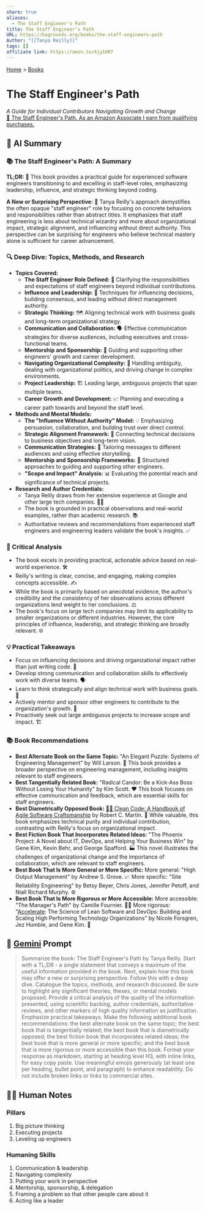 ```yaml
---
share: true
aliases:
  - The Staff Engineer's Path
title: The Staff Engineer's Path
URL: https://bagrounds.org/books/the-staff-engineers-path
Author: "[[Tanya Reilly]]"
tags: []
affiliate link: https://amzn.to/4jy1HR7
---
```

[Home](../index.md) > [Books](./index.md)  
# The Staff Engineer's Path  
_A Guide for Individual Contributors Navigating Growth and Change_  
[🛒 The Staff Engineer's Path. As an Amazon Associate I earn from qualifying purchases.](https://amzn.to/4jy1HR7)  
  
## 🤖 AI Summary  
### 📚 The Staff Engineer's Path: A Summary  
**TL;DR:** 🚀 This book provides a practical guide for experienced software engineers transitioning to and excelling in staff-level roles, emphasizing leadership, influence, and strategic thinking beyond coding.  
  
**A New or Surprising Perspective:** 🤔 Tanya Reilly's approach demystifies the often opaque "staff engineer" role by focusing on concrete behaviors and responsibilities rather than abstract titles. It emphasizes that staff engineering is less about technical wizardry and more about organizational impact, strategic alignment, and influencing without direct authority. This perspective can be surprising for engineers who believe technical mastery alone is sufficient for career advancement.  
  
### 🔍 Deep Dive: Topics, Methods, and Research  
* **Topics Covered:**  
    * **The Staff Engineer Role Defined:** 💼 Clarifying the responsibilities and expectations of staff engineers beyond individual contributions.  
    * **Influence and Leadership:** 🤝 Techniques for influencing decisions, building consensus, and leading without direct management authority.  
    * **Strategic Thinking:** 🗺️ Aligning technical work with business goals and long-term organizational strategy.  
    * **Communication and Collaboration:** 🗣️ Effective communication strategies for diverse audiences, including executives and cross-functional teams.  
    * **Mentorship and Sponsorship:** 🌱 Guiding and supporting other engineers' growth and career development.  
    * **Navigating Organizational Complexity:** 🧭 Handling ambiguity, dealing with organizational politics, and driving change in complex environments.  
    * **Project Leadership:** 🏗️ Leading large, ambiguous projects that span multiple teams.  
    * **Career Growth and Development:** 📈 Planning and executing a career path towards and beyond the staff level.  
* **Methods and Mental Models:**  
    * **The "Influence Without Authority" Model:** 💡 Emphasizing persuasion, collaboration, and building trust over direct control.  
    * **Strategic Alignment Framework:** 🎯 Connecting technical decisions to business objectives and long-term vision.  
    * **Communication Strategies:** 📝 Tailoring messages to different audiences and using effective storytelling.  
    * **Mentorship and Sponsorship Frameworks:** 🤝 Structured approaches to guiding and supporting other engineers.  
    * **"Scope and Impact" Analysis:** 📊 Evaluating the potential reach and significance of technical projects.  
* **Research and Author Credentials:**  
    * Tanya Reilly draws from her extensive experience at Google and other large tech companies. 👩‍💻  
    * The book is grounded in practical observations and real-world examples, rather than academic research. 📚  
    * Authoritative reviews and recommendations from experienced staff engineers and engineering leaders validate the book's insights. ✅  
  
### 🧐 Critical Analysis  
* The book excels in providing practical, actionable advice based on real-world experience. 🛠️  
* Reilly's writing is clear, concise, and engaging, making complex concepts accessible. ✍️  
* While the book is primarily based on anecdotal evidence, the author's credibility and the consistency of her observations across different organizations lend weight to her conclusions. ⚖️  
* The book's focus on large tech companies may limit its applicability to smaller organizations or different industries. However, the core principles of influence, leadership, and strategic thinking are broadly relevant. 🌐  
  
### 💡 Practical Takeaways  
* Focus on influencing decisions and driving organizational impact rather than just writing code. 🚀  
* Develop strong communication and collaboration skills to effectively work with diverse teams. 🗣️  
* Learn to think strategically and align technical work with business goals. 🎯  
* Actively mentor and sponsor other engineers to contribute to the organization's growth. 🌱  
* Proactively seek out large ambiguous projects to increase scope and impact. 🏗️  
  
### 📚 Book Recommendations  
* **Best Alternate Book on the Same Topic:** "An Elegant Puzzle: Systems of Engineering Management" by Will Larson. 🧩 This book provides a broader perspective on engineering management, including insights relevant to staff engineers.  
* **Best Tangentially Related Book:** "Radical Candor: Be a Kick-Ass Boss Without Losing Your Humanity" by Kim Scott. ❤️ This book focuses on effective communication and feedback, which are essential skills for staff engineers.  
* **Best Diametrically Opposed Book:** [🧼💾 Clean Code: A Handbook of Agile Software Craftsmanship](./clean-code.md) by Robert C. Martin. 🧹 While valuable, this book emphasizes technical purity and individual contribution, contrasting with Reilly's focus on organizational impact.  
* **Best Fiction Book That Incorporates Related Ideas:** "The Phoenix Project: A Novel about IT, DevOps, and Helping Your Business Win" by Gene Kim, Kevin Behr, and George Spafford. 🏭 This novel illustrates the challenges of organizational change and the importance of collaboration, which are relevant to staff engineers.  
* **Best Book That Is More General or More Specific:** More general: "High Output Management" by Andrew S. Grove. 📈 More specific: "Site Reliability Engineering" by Betsy Beyer, Chris Jones, Jennifer Petoff, and Niall Richard Murphy. ⚙️  
* **Best Book That Is More Rigorous or More Accessible:** More accessible: "The Manager's Path" by Camille Fournier. 🚶‍♀️ More rigorous: "[Accelerate](./accelerate.md): The Science of Lean Software and DevOps: Building and Scaling High Performing Technology Organizations" by Nicole Forsgren, Jez Humble, and Gene Kim. 🔬  
  
## 💬 [Gemini](https://gemini.google.com) Prompt  
> Summarize the book: The Staff Engineer's Path by Tanya Reilly. Start with a TL;DR - a single statement that conveys a maximum of the useful information provided in the book. Next, explain how this book may offer a new or surprising perspective. Follow this with a deep dive. Catalogue the topics, methods, and research discussed. Be sure to highlight any significant theories, theses, or mental models proposed. Provide a critical analysis of the quality of the information presented, using scientific backing, author credentials, authoritative reviews, and other markers of high quality information as justification. Emphasize practical takeaways. Make the following additional book recommendations: the best alternate book on the same topic; the best book that is tangentially related; the best book that is diametrically opposed; the best fiction book that incorporates related ideas; the best book that is more general or more specific; and the best book that is more rigorous or more accessible than this book. Format your response as markdown, starting at heading level H3, with inline links, for easy copy paste. Use meaningful emojis generously (at least one per heading, bullet point, and paragraph) to enhance readability. Do not include broken links or links to commercial sites.  
  
## 📝🐒 Human Notes  
### Pillars  
1. Big picture thinking  
2. Executing projects  
3. Leveling up engineers  
  
### Humaning Skills  
1. Communication & leadership  
2. Navigating complexity  
3. Putting your work in perspective  
4. Mentorship, sponsorship, & delegation  
5. Framing a problem so that other people care about it  
6. Acting like a leader  
